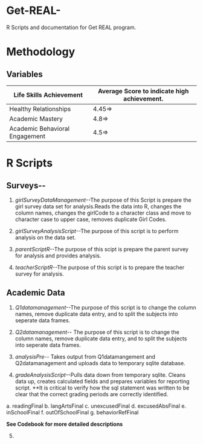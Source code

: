 Get-REAL-
=========

R Scripts and documentation for Get REAL program. 



# Methodology


## Variables




Life Skills Achievement      |Average Score to indicate high achievement.
-------------------------|-----------------------------------------------
Healthy Relationships      |4.45=>
Academic Mastery           |4.8=>
Academic Behavioral Engagement |4.5=>








# R Scripts



## Surveys--

1. *girlSurveyDataManagement*--The purpose of this Script is prepare the girl survey data set for analysis.Reads the data into R, changes the column names, changes the girlCode to a character class and move to character case to upper case, removes duplicate Girl Codes. 


2. *girlSurveyAnalysisScript*--The purpose of this script is to perform analysis on the data set. 

2. *parentScriptR*--The purpose of this scipt is prepare the parent survey for analysis and provides analysis. 


3. *teacherScriptR*--The purpose of this script is to prepare the teacher survey for analysis. 


## Academic Data

1. *Q1datamanagement*--The purpose of this script is to change the column names, remove duplicate data entry, and to split the subjects into seperate data frames. 

2. *Q2datamanagement*-- The purpose of this script is to change the column names, remove duplicate data entry, and to split the subjects into seperate data frames. 

3. *analysisPre*-- Takes output from Q1datamangement and Q2datamanagement and uploads data to temporary sqlite database. 


4. *gradeAnalysisScript*--Pulls data down from temporary sqlite. Cleans data up, creates calculated fields and prepares variables for reporting script. **It is critical to verify how the sql statement was written to be clear that the correct grading periods are correctly identified. 

  a. readingFinal
  b. langArtsFinal
  c. unexcusedFinal
  d. excusedAbsFinal
  e. inSchoolFinal
  f. outOfSchoolFinal
  g. behaviorRefFinal

**See Codebook for more detailed descriptions**


5. 









